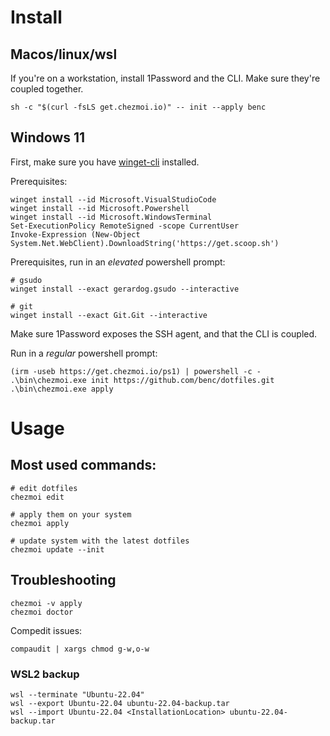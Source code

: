 # Install

## Macos/linux/wsl

If you're on a workstation, install 1Password and the CLI. Make sure they're coupled together.

    sh -c "$(curl -fsLS get.chezmoi.io)" -- init --apply benc

## Windows 11

First, make sure you have [winget-cli](https://github.com/microsoft/winget-cli) installed.

Prerequisites:

    winget install --id Microsoft.VisualStudioCode
    winget install --id Microsoft.Powershell
    winget install --id Microsoft.WindowsTerminal
    Set-ExecutionPolicy RemoteSigned -scope CurrentUser
    Invoke-Expression (New-Object System.Net.WebClient).DownloadString('https://get.scoop.sh')

Prerequisites, run in an *elevated* powershell prompt:

    # gsudo
    winget install --exact gerardog.gsudo --interactive

    # git
    winget install --exact Git.Git --interactive

Make sure 1Password exposes the SSH agent, and that the CLI is coupled.

Run in a *regular* powershell prompt:

    (irm -useb https://get.chezmoi.io/ps1) | powershell -c -
    .\bin\chezmoi.exe init https://github.com/benc/dotfiles.git
    .\bin\chezmoi.exe apply

# Usage

## Most used commands:

    # edit dotfiles
    chezmoi edit

    # apply them on your system
    chezmoi apply

    # update system with the latest dotfiles
    chezmoi update --init

## Troubleshooting

    chezmoi -v apply
    chezmoi doctor

Compedit issues:

    compaudit | xargs chmod g-w,o-w

### WSL2 backup

    wsl --terminate "Ubuntu-22.04"
    wsl --export Ubuntu-22.04 ubuntu-22.04-backup.tar
    wsl --import Ubuntu-22.04 <InstallationLocation> ubuntu-22.04-backup.tar
